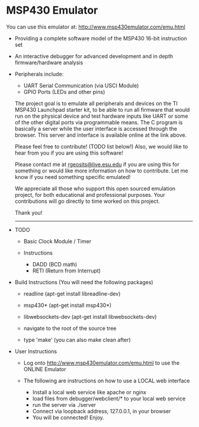 MSP430 Emulator
===============

You can use this emulator at: http://www.msp430emulator.com/emu.html

- Providing a complete software model of the MSP430 16-bit instruction set
- An interactive debugger for advanced development and in depth firmware/hardware analysis
- Peripherals include:
  - UART Serial Communication (via USCI Module) 
  - GPIO Ports (LEDs and other pins)

  The project goal is to emulate all peripherals and devices on the TI MSP430 Launchpad starter kit, 
  to be able to run all firmware that would run on the physical device and test hardware inputs like UART or some of the other digital ports via programmable means. 
  The C program is basically a server while the user interface is accessed through the browser. This server and interface is available online at the link above.
  
  Please feel free to contribute! (TODO list below!) Also, we would like to hear from you if you are using this software! 

  Please contact me at rgeosits@live.esu.edu if you are using this for something or would like more information on how to contribute. Let me know if you need something specific emulated!

  We appreciate all those who support this open sourced emulation project, for both educational
  and professional purposes. Your contributions will go directly to time worked on this project.

  Thank you!
  
  --------------------------------------------------------------------------------------------------------------

- TODO
  - Basic Clock Module / Timer
  
  - Instructions
    - DADD (BCD math)    
    - RETI (Return from Interrupt)

- Build Instructions (You will need the following packages)
  - readline (apt-get install libreadline-dev)
  - msp430*  (apt-get install msp430*)
  - libwebsockets-dev (apt-get install libwebsockets-dev)

  - navigate to the root of the source tree
  - type 'make' (you can also make clean after)

- User Instructions
  - Log onto http://www.msp430emulator.com/emu.html to use the ONLINE Emulator

  - The following are instructions on how to use a LOCAL web interface
    - Install a local web service like apache or nginx
    - load files from debugger/webclient/* to your local web service
    - run the server via ./server
    - Connect via loopback address, 127.0.0.1, in your browser
    - You will be connected! Enjoy.
